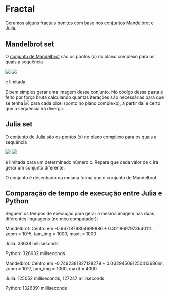 # Fractal
Geramos alguns fractais bonitos com base nos conjuntos Mandelbrot e Julia.

## Mandelbrot set
O [conjunto de Mandelbrot](https://en.wikipedia.org/wiki/Mandelbrot_set) são os pontos (c) no plano complexo para os quais a sequência

<img src="https://render.githubusercontent.com/render/math?math=z_{0} = 0">
<img src="https://render.githubusercontent.com/render/math?math=z_{n%2B1} = z_n^2 %2B c">

é limitada.

É bem simples gerar uma imagem desse conjunto. No código dessa pasta é feito por força bruta calculando quantas iterações são necessárias para que se tenha
<img src="https://render.githubusercontent.com/render/math?math=|z_{n}| > 2"> para cada pixel (ponto no plano complexo), a partir daí é certo que a sequência irá divergir.

## Julia set
O [conjunto de Julia](https://en.wikipedia.org/wiki/Julia_set) são os pontos (x) no plano complexo para os quais a sequência

<img src="https://render.githubusercontent.com/render/math?math=z_{0} = x">
<img src="https://render.githubusercontent.com/render/math?math=z_{n%2B1} = z_n^2 %2B c">

é limitada para um determinado número c. Repare que cada valor de c irá gerar um conjunto diferente.

O conjunto é desenhado da mesma forma que o conjunto de Mandelbrot.

## Comparação de tempo de execução entre Julia e Python

Seguem os tempos de execução para gerar a mesma imagem nas duas diferentes linguagens (no meu computador):


Mandelbrot: Centro em -0.6671879804699886 + 0.3218697973640111i, zoom = 10^5, tam_img = 1000, maxit = 1000

Julia: 33638 milliseconds

Python: 326932 miliseconds


Mandelbrot: Centro em -0.7492381827128279 + 0.032945091250413686im, zoom = 10^7, tam_img = 1000, maxit = 4000

Julia: 125052 milliseconds, 127247 milliseconds

Python: 1326391 milliseconds


